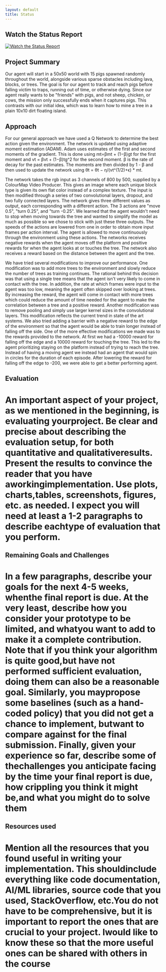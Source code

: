 ```yaml
---
layout: default
title: Status
---
```

## Watch the Status Report
[![Watch the Status Report](https://img.youtube.com/vi/kHjt8DJ0yOw/maxresdefault.jpg)](https://youtu.be/kHjt8DJ0yOw) 

## Project Summary
Our agent will start in a 50x50 world with 15 pigs spawned randomly throughout the world, alongside various sparse obstacles including lava, blocks, or trees. The goal is for our agent to track and reach pigs before falling victim to traps, running out of time, or otherwise dying. Since our agent really wants to be "friends" with pigs, and not sheep, chicken, or cows, the mission only successfully ends when it captures pigs. This contrasts with our initial idea, which was to learn how to mine a tree in a plain 10x10 dirt floating island.

## Approach
For our general approach we have used a Q Network to determine the best action given the environment. The network is updated using adaptive moment estimation (ADAM). Adam uses estimates of the first and second moments of the gradient. This is done using mt=βmt + (1−β)gt for the first moment and vt = βvt + (1−β)tg^2 for the second moment. β is the rate of decay for the past estimates. The moments are then divided by 1 - β and then used to update the network using θt = θt − η/(vt^(1/2)+ϵ) * mt.

The network takes the rgb input as 3 channels of 800 by 500, supplied by a ColourMap Video Producer. This gives an image where each unique block type is given its own flat color instead of a complex texture. The input is then modified through a series of two convolutional layers, dropout, and two fully connected layers. The network gives three different values as output, each corresponding with a different action. The 3 actions are "move 0.5", "turn 0.25", and "turn -0.25". We learned that the agent wouldn't need to stop when moving towards the tree and wanted to simplify the model as much as possible so we chose to stick with just these three outputs. The speeds of the actions are lowered from one in order to obtain more input frames per action interval. The agent is allowed to move continuously through the environment using these actions. The networks receives negative rewards when the agent moves off the platform and positive rewards for when the agent looks at or touches the tree. The network also receives a reward based on the distance between the agent and the tree.

We have tried several modifications to improve our performance. One modification was to add more trees to the environment and slowly reduce the number of trees as training continues. The rational behind this decision was that using a single tree means that the agent isn't very likely to come in contact with the tree. In addition, the rate at which frames were input to the agent was too low, meaning the agent often skipped over looking at trees. By increasing the reward, the agent will come in contact with more trees which could reduce the amount of time needed for the agent to make the correlation between a tree and a positive reward. Another modification was to remove pooling and simply use larger kernel sizes in the convolutional layers. This modification reflects the current trend in state of the art systems. We also tried adding a barrier with a negative reward to the edge of the environment so that the agent would be able to train longer instead of falling off the side. One of the more effective modifications we made was to the rewards provided to the network. At first we had a -10000 reward for falling off the edge and a 10000 reward for touching the tree. This led to the agent prioritizing staying on the platform instead of trying to reach the tree. Instead of having a moving agent we instead had an agent that would spin in circles for the duration of each episode. After lowering the reward for falling off the edge to -200, we were able to get a better performing agent. 

## Evaluation
# An important aspect of your project, as we mentioned in the beginning, is evaluating yourproject. Be clear and precise about describing the evaluation setup, for both quantitative and qualitativeresults. Present the results to convince the reader that you have aworkingimplementation. Use plots, charts,tables, screenshots, figures, etc. as needed. I expect you will need at least a 1-2 paragraphs to describe eachtype of evaluation that you perform.


## Remaining Goals and Challenges
# In a few paragraphs, describe your goals for the next 4-5 weeks, whenthe final report is due. At the very least, describe how you consider your prototype to be limited, and whatyou want to add to make it a complete contribution. Note that if you think your algorithm is quite good,but have not performed sufficient evaluation, doing them can also be a reasonable goal. Similarly, you maypropose some baselines (such as a hand-coded policy) that you did not get a chance to implement, butwant to compare against for the final submission. Finally, given your experience so far, describe some of thechallenges you anticipate facing by the time your final report is due, how crippling you think it might be,and what you might do to solve them

## Resources used
# Mention all the resources that you found useful in writing your implementation. This shouldinclude everything like code documentation, AI/ML libraries, source code that you used, StackOverflow, etc.You do not have to be comprehensive, but it is important to report the ones that are crucial to your project. Iwould like to know these so that the more useful ones can be shared with others in the course
